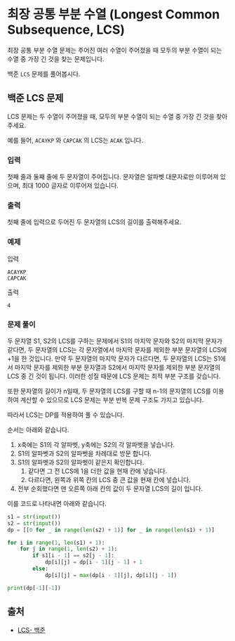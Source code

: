 # 최장 공통 부분 수열 (Longest Common Subsequence, LCS)

최장 공통 부분 수열 문제는 주어진 여러 수열이 주어졌을 때 모두의 부분 수열이 되는 수열 중 가장 긴 것을 찾는 문제입니다.

백준 `LCS` 문제를 풀어봅시다.

## 백준 LCS 문제

LCS 문제는 두 수열이 주어졌을 때, 모두의 부분 수열이 되는 수열 중 가장 긴 것을 찾아주세요.

예를 들어, `ACAYKP` 와 `CAPCAK` 의 LCS는 `ACAK` 입니다.

### 입력

첫째 줄과 둘째 줄에 두 문자열이 주어집니다. 문자열은 알파벳 대문자로만 이루어져 있으며, 최대 1000 글자로 이루어져 있습니다.

### 출력

첫째 줄에 입력으로 두어진 두 문자열의 LCS의 길이를 출력해주세요.

### 예제

입력

```
ACAYKP
CAPCAK
```

출력

```
4
```

### 문제 풀이

두 문자열 S1, S2의 LCS를 구하는 문제에서 S1의 마지막 문자와 S2의 마지막 문자가 같다면, 두 문자열의 LCS는 각 문자열에서 마지막 문자를 제외한 부분 문자열의 LCS에 +1을 한 것입니다. 만약 두
문자열의 마지막 문자가 다르다면, 두 문자열의 LCS는 S1에서 마지막 문자를 제외한 부분 문자열과 S2에서 마지막 문자를 제외한 부분 문자열의 LCS 중 긴 것이 됩니다. 이러한 성질 때문에 LCS 문제는 최적
부분 구조를 갖습니다.

또한 문자열의 길이가 n일때, 두 문자열의 LCS를 구할 때 n-1의 문자열의 LCS를 이용하여 계산할 수 있으므로 LCS 문제는 부분 반복 문제 구조도 가지고 있습니다.

따라서 LCS는 DP를 적용하여 풀 수 있습니다.

순서는 아래와 같습니다.

1. x축에는 S1의 각 알파벳, y축에는 S2의 각 알파벳을 넣습니다.
2. S1의 알파벳과 S2의 알파벳을 차례대로 방문 합니다.
3. S1의 알파벳과 S2의 알파벳이 같은지 확인합니다.
    1. 같다면 그 전 LCS에 1을 더한 값을 현재 칸에 넣습니다.
    2. 다르다면, 왼쪽과 위쪽 칸의 LCS 중 큰 값을 현재 칸에 넣습니다.
4. 전부 순회했다면 맨 오른쪽 아래 칸의 값이 두 문자열 LCS의 길이 입니다.

이를 코드로 나타내면 아래와 같습니다.

```python
s1 = str(input())
s2 = str(input())
dp = [[0 for _ in range(len(s2) + 1)] for _ in range(len(s1) + 1)]

for i in range(1, len(s1) + 1):
    for j in range(1, len(s2) + 1):
        if s1[i - 1] == s2[j - 1]:
            dp[i][j] = dp[i - 1][j - 1] + 1
        else:
            dp[i][j] = max(dp[i - 1][j], dp[i][j - 1])

print(dp[-1][-1])
```

## 출처

- [LCS- 백준](https://www.acmicpc.net/problem/9251)
